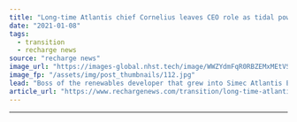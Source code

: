 ```yaml
---
title: "Long-time Atlantis chief Cornelius leaves CEO role as tidal power pioneer plots expansion"
date: "2021-01-08"
tags: 
  - transition
  - recharge news
source: "recharge news"
image_url: "https://images-global.nhst.tech/image/WWZYdmFqR0RBZEMxMEtVSkZ5ZkFLM2V4ckRUWlBZTk9ibUhITXF3TEtWTT0=/nhst/binary/fa2ca1ea410ebdf10d27cc9b6e1da60d"
image_fp: "/assets/img/post_thumbnails/112.jpg"
lead: "Boss of the renewables developer that grew into Simec Atlantis Energy moves into senior advisor role"
article_url: "https://www.rechargenews.com/transition/long-time-atlantis-chief-cornelius-leaves-ceo-role-as-tidal-power-pioneer-plots-expansion/2-1-941337"
---
```


---
